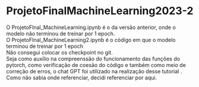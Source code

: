 # ProjetoFinalMachineLearning2023-2
O ProjetoFInal_MachineLearning.ipynb é o da versão anterior, onde o modelo não terminou de treinar por 1 epoch.  
O ProjetoFInal_MachineLearning2.ipynb é o código em que o modelo terminou de treinar por 1 epoch  
Não consegui colocar os checkpoint no git.  
Seja como auxilio na compreenssão do funcionamento das funções do pytorch, como verificação de coesão do código e também como meio de correção de erros, o chat GPT foi utilizado na realização desse tutorial . Como não sabia onde referenciar, decidi referenciar por aqui.
